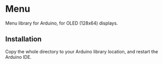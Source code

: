 # Menu
Menu library for Arduino, for OLED (128x64) displays.

Installation
------------

Copy the whole directory to your Arduino library location, and restart the Arduino IDE.
